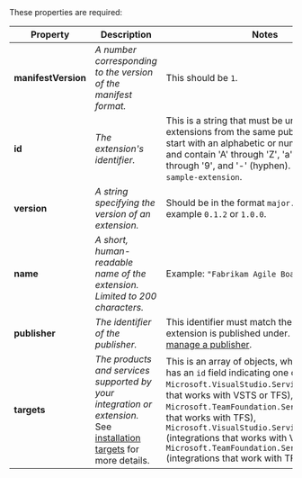 <a id="core" />
These properties are required:

| Property | Description | Notes |
|---------------------|-------------|-------|
| **manifestVersion** | *A number corresponding to the version of the manifest format.*  | This should be `1`. |
| **id** | *The extension's identifier.* | This is a string that must be unique among extensions from the same publisher. It must start with an alphabetic or numeric character and contain 'A' through 'Z', 'a' through 'z', '0' through '9', and '-' (hyphen). Example: `sample-extension`. |
| **version** | *A string specifying the version of an extension.* | Should be in the format `major.minor.patch`, for example `0.1.2` or `1.0.0`. |
| **name** | *A short, human-readable name of the extension. Limited to 200 characters.* | Example: `"Fabrikam Agile Board Extension"`. |
| **publisher** | *The identifier of the publisher.* | This identifier must match the identifier the extension is published under. See [Create and manage a publisher](../publish/overview.md). |
| **targets** | *The products and services supported by your integration or extension.* See [installation targets](../develop/manifest.md#installation-targets) for more details. | This is an array of objects, where each object has an `id` field indicating one of the following: `Microsoft.VisualStudio.Services` (extensions that works with VSTS or TFS), `Microsoft.TeamFoundation.Server` (extension that works with TFS), `Microsoft.VisualStudio.Services.Integration` (integrations that works with VSTS or TFS), `Microsoft.TeamFoundation.Server.Integration` (integrations that work with TFS) |